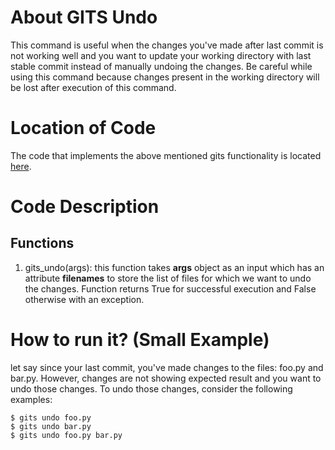 # About GITS Undo
This command is useful when the changes you've made after last commit is not working well and you want to update your working directory with last stable commit instead of manually undoing the changes.
Be careful while using this command because changes present in the working directory will be lost after execution of this command.

# Location of Code
The code that implements the above mentioned gits functionality is located [here](https://github.com/greyfiles/GITS/blob/master/code/gits_undo.py).

# Code Description
## Functions
1. gits_undo(args):
this function takes **args** object as an input which has an attribute **filenames** to store the list of files for which we want to undo the changes. 
Function returns True for successful execution and False otherwise with an exception.


# How to run it? (Small Example)
let say since your last commit, you've made changes to the files: foo.py and bar.py. However, changes are not showing expected result and you want to undo those changes.
To undo those changes, consider the following examples:
```
$ gits undo foo.py
$ gits undo bar.py
$ gits undo foo.py bar.py
```